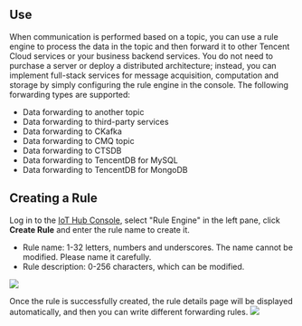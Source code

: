 [//]: # (chinagitpath:XXXXX)

## Use

When communication is performed based on a topic, you can use a rule engine to process the data in the topic and then forward it to other Tencent Cloud services or your business backend services. You do not need to purchase a server or deploy a distributed architecture; instead, you can implement full-stack services for message acquisition, computation and storage by simply configuring the rule engine in the console. The following forwarding types are supported:
- Data forwarding to another topic
- Data forwarding to third-party services
- Data forwarding to CKafka
- Data forwarding to CMQ topic
- Data forwarding to CTSDB
- Data forwarding to TencentDB for MySQL
- Data forwarding to TencentDB for MongoDB

## Creating a Rule
Log in to the [IoT Hub Console](https://console.cloud.tencent.com/iotcloud), select "Rule Engine" in the left pane, click **Create Rule** and enter the rule name to create it.
 - Rule name: 1-32 letters, numbers and underscores. The name cannot be modified. Please name it carefully.
 - Rule description: 0-256 characters, which can be modified.

![](https://main.qcloudimg.com/raw/8a158303b4dec62396dd0d47635d3305.png)

Once the rule is successfully created, the rule details page will be displayed automatically, and then you can write different forwarding rules.
![](https://main.qcloudimg.com/raw/5d12e090d472b6509a9c4cce5f4efe46.png)

